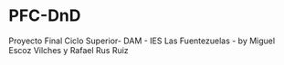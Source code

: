 # PFC-DnD
Proyecto Final Ciclo Superior- DAM - IES Las Fuentezuelas - by Miguel Escoz Vilches y Rafael Rus Ruiz
